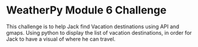 # WeatherPy Module 6 Challenge

This challenge is to help Jack find Vacation destinations using API and gmaps. Using python to display the list of vacation destinations, in order for Jack to have a visual of where he can travel.
